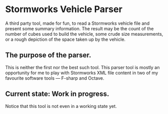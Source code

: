 # Stormworks Vehicle Parser

A third party tool, made for fun, to read a Stormworks vehicle file and present some summary information. The result may be the count of the number of cubes used to build the vehicle, some crude size measurements, or a rough depiction of the space taken up by the vehicle.

## The purpose of the parser.

This is neither the first nor the best such tool. This parser tool is mostly an opportunity for me to play with Stormworks XML file content in two of my favourite software tools &mdash; F-sharp and Octave.


## Current state: Work in progress.

Notice that this tool is not even in a working state yet.
